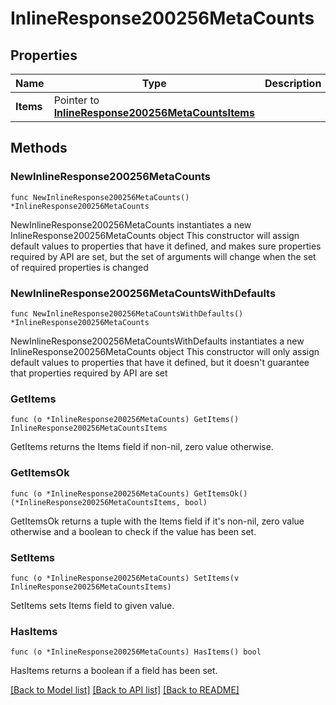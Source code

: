 # InlineResponse200256MetaCounts

## Properties

Name | Type | Description | Notes
------------ | ------------- | ------------- | -------------
**Items** | Pointer to [**InlineResponse200256MetaCountsItems**](InlineResponse200256MetaCountsItems.md) |  | [optional] 

## Methods

### NewInlineResponse200256MetaCounts

`func NewInlineResponse200256MetaCounts() *InlineResponse200256MetaCounts`

NewInlineResponse200256MetaCounts instantiates a new InlineResponse200256MetaCounts object
This constructor will assign default values to properties that have it defined,
and makes sure properties required by API are set, but the set of arguments
will change when the set of required properties is changed

### NewInlineResponse200256MetaCountsWithDefaults

`func NewInlineResponse200256MetaCountsWithDefaults() *InlineResponse200256MetaCounts`

NewInlineResponse200256MetaCountsWithDefaults instantiates a new InlineResponse200256MetaCounts object
This constructor will only assign default values to properties that have it defined,
but it doesn't guarantee that properties required by API are set

### GetItems

`func (o *InlineResponse200256MetaCounts) GetItems() InlineResponse200256MetaCountsItems`

GetItems returns the Items field if non-nil, zero value otherwise.

### GetItemsOk

`func (o *InlineResponse200256MetaCounts) GetItemsOk() (*InlineResponse200256MetaCountsItems, bool)`

GetItemsOk returns a tuple with the Items field if it's non-nil, zero value otherwise
and a boolean to check if the value has been set.

### SetItems

`func (o *InlineResponse200256MetaCounts) SetItems(v InlineResponse200256MetaCountsItems)`

SetItems sets Items field to given value.

### HasItems

`func (o *InlineResponse200256MetaCounts) HasItems() bool`

HasItems returns a boolean if a field has been set.


[[Back to Model list]](../README.md#documentation-for-models) [[Back to API list]](../README.md#documentation-for-api-endpoints) [[Back to README]](../README.md)


